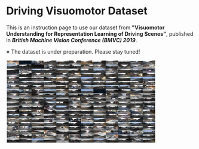 # Driving Visuomotor Dataset

This is an instruction page to use our dataset from 
**"Visuomotor Understanding for Representation Learning of Driving Scenes"**,
published in ***British Machine Vision Conference (BMVC) 2019***.

※ The dataset is under preparation. Please stay tuned!

<img src="./misc/collage.png" width="400">
